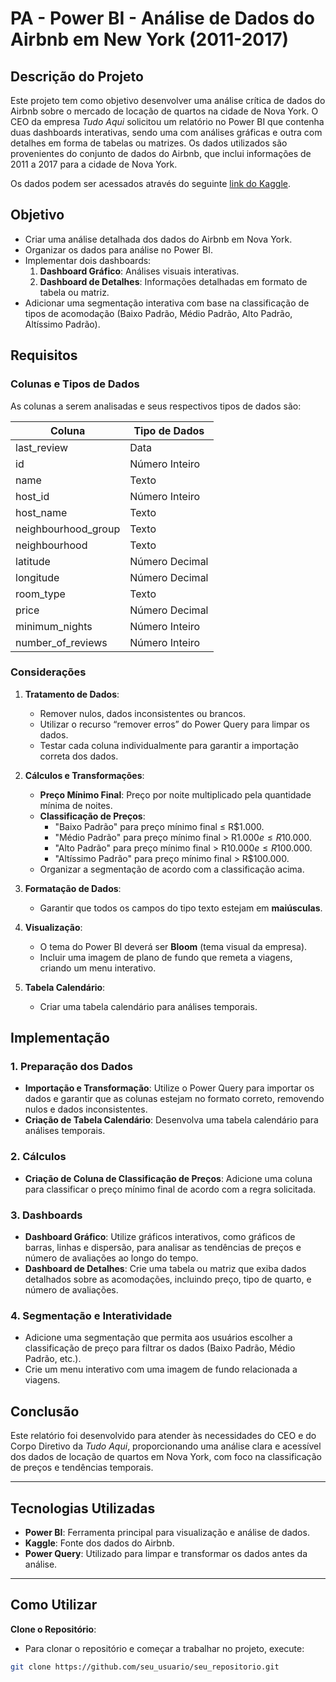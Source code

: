 # PA - Power BI - Análise de Dados do Airbnb em New York (2011-2017)

## Descrição do Projeto

Este projeto tem como objetivo desenvolver uma análise crítica de dados do Airbnb sobre o mercado de locação de quartos na cidade de Nova York. O CEO da empresa *Tudo Aqui* solicitou um relatório no Power BI que contenha duas dashboards interativas, sendo uma com análises gráficas e outra com detalhes em forma de tabelas ou matrizes. Os dados utilizados são provenientes do conjunto de dados do Airbnb, que inclui informações de 2011 a 2017 para a cidade de Nova York.

Os dados podem ser acessados através do seguinte [link do Kaggle](https://www.kaggle.com/datasets/dgomonov/new-york-city-airbnb-open-data).

## Objetivo

- Criar uma análise detalhada dos dados do Airbnb em Nova York.
- Organizar os dados para análise no Power BI.
- Implementar dois dashboards:
  1. **Dashboard Gráfico**: Análises visuais interativas.
  2. **Dashboard de Detalhes**: Informações detalhadas em formato de tabela ou matriz.
- Adicionar uma segmentação interativa com base na classificação de tipos de acomodação (Baixo Padrão, Médio Padrão, Alto Padrão, Altíssimo Padrão).

## Requisitos

### Colunas e Tipos de Dados

As colunas a serem analisadas e seus respectivos tipos de dados são:

| Coluna              | Tipo de Dados       |
|---------------------|---------------------|
| last_review         | Data                |
| id                  | Número Inteiro      |
| name                | Texto               |
| host_id             | Número Inteiro      |
| host_name           | Texto               |
| neighbourhood_group | Texto               |
| neighbourhood       | Texto               |
| latitude            | Número Decimal      |
| longitude           | Número Decimal      |
| room_type           | Texto               |
| price               | Número Decimal      |
| minimum_nights      | Número Inteiro      |
| number_of_reviews   | Número Inteiro      |

### Considerações

1. **Tratamento de Dados**:
   - Remover nulos, dados inconsistentes ou brancos.
   - Utilizar o recurso “remover erros” do Power Query para limpar os dados.
   - Testar cada coluna individualmente para garantir a importação correta dos dados.
   
2. **Cálculos e Transformações**:
   - **Preço Mínimo Final**: Preço por noite multiplicado pela quantidade mínima de noites.
   - **Classificação de Preços**:
     - "Baixo Padrão" para preço mínimo final ≤ R$1.000.
     - "Médio Padrão" para preço mínimo final > R$1.000 e ≤ R$10.000.
     - "Alto Padrão" para preço mínimo final > R$10.000 e ≤ R$100.000.
     - "Altíssimo Padrão" para preço mínimo final > R$100.000.
   - Organizar a segmentação de acordo com a classificação acima.
   
3. **Formatação de Dados**:
   - Garantir que todos os campos do tipo texto estejam em **maiúsculas**.
   
4. **Visualização**:
   - O tema do Power BI deverá ser **Bloom** (tema visual da empresa).
   - Incluir uma imagem de plano de fundo que remeta a viagens, criando um menu interativo.

5. **Tabela Calendário**:
   - Criar uma tabela calendário para análises temporais.

## Implementação

### 1. Preparação dos Dados
- **Importação e Transformação**: Utilize o Power Query para importar os dados e garantir que as colunas estejam no formato correto, removendo nulos e dados inconsistentes.
- **Criação de Tabela Calendário**: Desenvolva uma tabela calendário para análises temporais.

### 2. Cálculos
- **Criação de Coluna de Classificação de Preços**: Adicione uma coluna para classificar o preço mínimo final de acordo com a regra solicitada.

### 3. Dashboards
- **Dashboard Gráfico**: Utilize gráficos interativos, como gráficos de barras, linhas e dispersão, para analisar as tendências de preços e número de avaliações ao longo do tempo.
- **Dashboard de Detalhes**: Crie uma tabela ou matriz que exiba dados detalhados sobre as acomodações, incluindo preço, tipo de quarto, e número de avaliações.

### 4. Segmentação e Interatividade
- Adicione uma segmentação que permita aos usuários escolher a classificação de preço para filtrar os dados (Baixo Padrão, Médio Padrão, etc.).
- Crie um menu interativo com uma imagem de fundo relacionada a viagens.

## Conclusão

Este relatório foi desenvolvido para atender às necessidades do CEO e do Corpo Diretivo da *Tudo Aqui*, proporcionando uma análise clara e acessível dos dados de locação de quartos em Nova York, com foco na classificação de preços e tendências temporais.

---

## Tecnologias Utilizadas

- **Power BI**: Ferramenta principal para visualização e análise de dados.
- **Kaggle**: Fonte dos dados do Airbnb.
- **Power Query**: Utilizado para limpar e transformar os dados antes da análise.

---

## Como Utilizar

**Clone o Repositório**:
   - Para clonar o repositório e começar a trabalhar no projeto, execute:
   ```bash
   git clone https://github.com/seu_usuario/seu_repositorio.git
